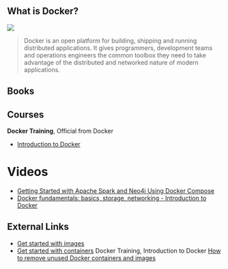 ## What is Docker?

![](http://palletops.com/images/docker-large-h-trans.png)

>  Docker is an open platform for building, shipping and running distributed applications. It gives programmers, development teams and operations engineers the common toolbox they need to take advantage of the distributed and networked nature of modern applications.

## Books

<div class="books" gid="1pEWW3_NBGXSKyHFMJnNR0MlbCwoQ0_R9G8l-uM0nFck"></div>
<div class="clearfix"></div>

## Courses

**Docker Training**, Official from Docker

* [Introduction to Docker](https://training.docker.com/introduction-to-docker)

# Videos

* <a href="https://www.youtube.com/watch?v=D0Guil0bGmA">Getting Started with Apache Spark and Neo4j Using Docker Compose</a>
* <a href="https://www.youtube.com/watch?v=UV3cw4QLJLs">Docker fundamentals: basics, storage, networking - Introduction to Docker</a>

## External Links

* <a href="https://docs.docker.com/userguide/dockerimages/">Get started with images</a>
* <a href="https://docs.docker.com/articles/basics/">Get started with containers</a>
Docker Training, Introduction to Docker
[How to remove unused Docker containers and images](https://gist.github.com/ngpestelos/4fc2e31e19f86b9cf10b)

